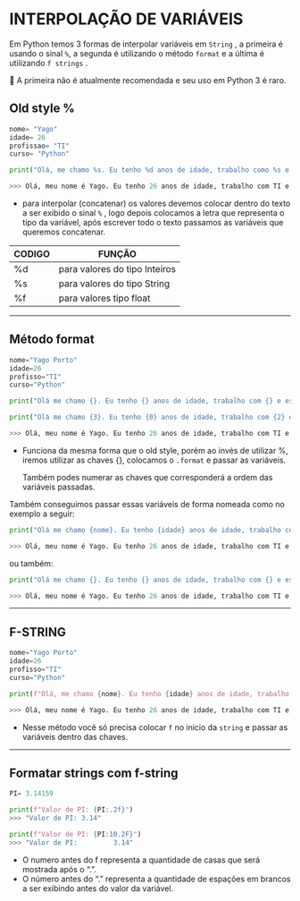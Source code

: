 # INTERPOLAÇÃO DE VARIÁVEIS

Em Python temos 3 formas de interpolar variáveis em `String` , a primeira é usando o sinal `%`, a segunda é utilizando o método `format` e a última é utilizando `f strings` .

<aside>
🚨 A primeira não é atualmente recomendada e seu uso em Python 3 é raro.

</aside>

## Old style %

```python
nome= "Yago"
idade= 26
profissao= "TI"
curso= "Python"

print("Olá, me chamo %s. Eu tenho %d anos de idade, trabalho como %s e estou matriculado no curso de %s." %(nome, idade, profissao, curso))

>>> Olá, meu nome é Yago. Eu tenho 26 anos de idade, trabalho com TI e estou matriculado no curso de Python.
```

- para interpolar (concatenar) os valores devemos colocar dentro do texto a ser exibido o sinal `%` , logo depois colocamos a letra que representa o  tipo da variável, após escrever todo o texto passamos as variáveis que queremos concatenar.

| CODIGO | FUNÇÃO |
| --- | --- |
| %d  | para valores do tipo Inteiros |
| %s | para valores do tipo String |
| %f  | para valores tipo float |

---

## Método format

```python
nome="Yago Porto"
idade=26
profisso="TI"
curso="Python"

print("Olá me chamo {}. Eu tenho {} anos de idade, trabalho com {} e estou matriculado no curso de {}.".format(nome, idade, profissao, curso)

print("Olá me chamo {3}. Eu tenho {0} anos de idade, trabalho com {2} e estou matriculado no curso de {1}.".format(idade, curso, profissao, nome)

>>> Olá, meu nome é Yago. Eu tenho 26 anos de idade, trabalho com TI e estou matriculado no curso de Python.
```

- Funciona da mesma forma que o old style, porém ao invés de utilizar %, iremos utilizar as chaves {}, colocamos o `.format` e passar as variáveis.
    
    Também podes numerar as chaves que corresponderá a ordem das variáveis passadas.
    

Também conseguimos passar essas variáveis de forma nomeada como no exemplo a seguir:

```python
print("Olá me chamo {nome}. Eu tenho {idade} anos de idade, trabalho com {profissao} e estou matriculado no curso de {curso}.".format(nome=nome, idade=idade, profissao=profissao, curso=curso))

>>> Olá, meu nome é Yago. Eu tenho 26 anos de idade, trabalho com TI e estou matriculado no curso de Python.

```

ou também:

```python
print("Olá me chamo {}. Eu tenho {} anos de idade, trabalho com {} e estou matriculado no curso de {}.".format(**pessoa))

>>> Olá, meu nome é Yago. Eu tenho 26 anos de idade, trabalho com TI e estou matriculado no curso de Python.
```

---

## F-STRING

```python
nome="Yago Porto"
idade=26
profisso="TI"
curso="Python"

print(f"Olá, me chamo {nome}. Eu tenho {idade} anos de idade, trabalho na aréa de {profissao} e estou matriculado no curso de {curso}."

>>> Olá, meu nome é Yago. Eu tenho 26 anos de idade, trabalho com TI e estou matriculado no curso de Python.
```

- Nesse método você só precisa colocar `f` no inicio da `string` e passar as variáveis dentro das chaves.

---

## Formatar strings com f-string

```python
PI= 3.14159

print(f"Valor de PI: {PI:.2f}")
>>> "Valor de PI: 3.14"

print(f"Valor de PI: {PI:10.2F}")
>>> "Valor de PI:         3.14"
```

- O numero antes do f representa a quantidade de casas que será mostrada após o “.”.
- O número antes do “.” representa a quantidade de espações em brancos a ser exibindo antes do valor da variável.